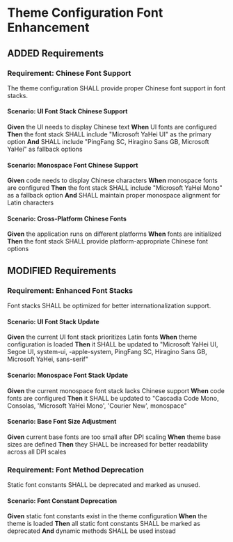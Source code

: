 # Theme Configuration Font Enhancement

## ADDED Requirements
### Requirement: Chinese Font Support
The theme configuration SHALL provide proper Chinese font support in font stacks.

#### Scenario: UI Font Stack Chinese Support
**Given** the UI needs to display Chinese text
**When** UI fonts are configured
**Then** the font stack SHALL include "Microsoft YaHei UI" as the primary option
**And** SHALL include "PingFang SC, Hiragino Sans GB, Microsoft YaHei" as fallback options

#### Scenario: Monospace Font Chinese Support
**Given** code needs to display Chinese characters
**When** monospace fonts are configured
**Then** the font stack SHALL include "Microsoft YaHei Mono" as a fallback option
**And** SHALL maintain proper monospace alignment for Latin characters

#### Scenario: Cross-Platform Chinese Fonts
**Given** the application runs on different platforms
**When** fonts are initialized
**Then** the font stack SHALL provide platform-appropriate Chinese font options

## MODIFIED Requirements
### Requirement: Enhanced Font Stacks
Font stacks SHALL be optimized for better internationalization support.

#### Scenario: UI Font Stack Update
**Given** the current UI font stack prioritizes Latin fonts
**When** theme configuration is loaded
**Then** it SHALL be updated to "Microsoft YaHei UI, Segoe UI, system-ui, -apple-system, PingFang SC, Hiragino Sans GB, Microsoft YaHei, sans-serif"

#### Scenario: Monospace Font Stack Update
**Given** the current monospace font stack lacks Chinese support
**When** code fonts are configured
**Then** it SHALL be updated to "Cascadia Code Mono, Consolas, 'Microsoft YaHei Mono', 'Courier New', monospace"

#### Scenario: Base Font Size Adjustment
**Given** current base fonts are too small after DPI scaling
**When** theme base sizes are defined
**Then** they SHALL be increased for better readability across all DPI scales

### Requirement: Font Method Deprecation
Static font constants SHALL be deprecated and marked as unused.

#### Scenario: Font Constant Deprecation
**Given** static font constants exist in the theme configuration
**When** the theme is loaded
**Then** all static font constants SHALL be marked as deprecated
**And** dynamic methods SHALL be used instead